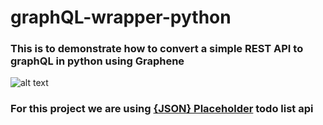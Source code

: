 # graphQL-wrapper-python
### This is to demonstrate how to convert a simple __REST API__ to __graphQL__ in python using __Graphene__
![alt text](https://the-guild.dev/blog-assets/migrating-from-rest/cover.png)

### For this project we are using [{JSON} Placeholder](https://jsonplaceholder.typicode.com) todo list api 
